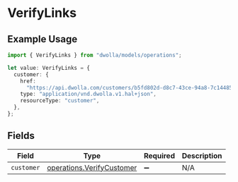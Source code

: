 # VerifyLinks

## Example Usage

```typescript
import { VerifyLinks } from "dwolla/models/operations";

let value: VerifyLinks = {
  customer: {
    href:
      "https://api.dwolla.com/customers/b5fd802d-d8c7-43ce-94a8-7c14485b7042",
    type: "application/vnd.dwolla.v1.hal+json",
    resourceType: "customer",
  },
};
```

## Fields

| Field                                                                  | Type                                                                   | Required                                                               | Description                                                            |
| ---------------------------------------------------------------------- | ---------------------------------------------------------------------- | ---------------------------------------------------------------------- | ---------------------------------------------------------------------- |
| `customer`                                                             | [operations.VerifyCustomer](../../models/operations/verifycustomer.md) | :heavy_minus_sign:                                                     | N/A                                                                    |